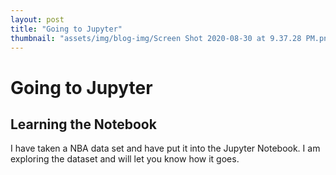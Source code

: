 ```yaml
---
layout: post
title: "Going to Jupyter"
thumbnail: "assets/img/blog-img/Screen Shot 2020-08-30 at 9.37.28 PM.png"
---
```


# Going to Jupyter 

## Learning the Notebook 

I have taken a NBA data set and have put it into the Jupyter Notebook.  I am exploring the dataset and will let you know how it goes. 

